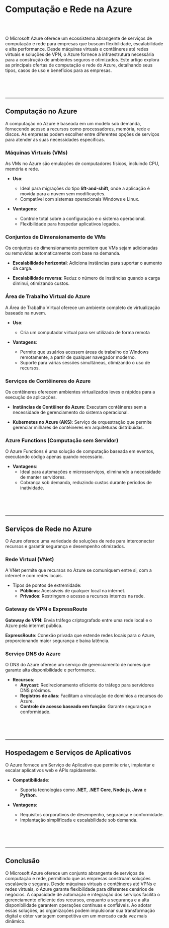 # **Computação e Rede na Azure**

<br><br>

O Microsoft Azure oferece um ecossistema abrangente de serviços de computação e rede para empresas que buscam flexibilidade, escalabilidade e alta performance. Desde máquinas virtuais e contêineres até redes virtuais e soluções de VPN, o Azure fornece a infraestrutura necessária para a construção de ambientes seguros e otimizados. Este artigo explora as principais ofertas de computação e rede do Azure, detalhando seus tipos, casos de uso e benefícios para as empresas.

<br><br><br>

---

## **Computação no Azure**

A computação no Azure é baseada em um modelo sob demanda, fornecendo acesso a recursos como processadores, memória, rede e discos. As empresas podem escolher entre diferentes opções de serviços para atender às suas necessidades específicas.

### **Máquinas Virtuais (VMs)**

As VMs no Azure são emulações de computadores físicos, incluindo CPU, memória e rede.

- **Uso**:
    - Ideal para migrações do tipo **lift-and-shift**, onde a aplicação é movida para a nuvem sem modificações.
    - Compatível com sistemas operacionais Windows e Linux.

- **Vantagens**:
    - Controle total sobre a configuração e o sistema operacional.
    - Flexibilidade para hospedar aplicativos legados.

### **Conjuntos de Dimensionamento de VMs**

Os conjuntos de dimensionamento permitem que VMs sejam adicionadas ou removidas automaticamente com base na demanda.

- **Escalabilidade horizontal**: Adiciona instâncias para suportar o aumento da carga.

- **Escalabilidade reversa**: Reduz o número de instâncias quando a carga diminui, otimizando custos.

### **Área de Trabalho Virtual do Azure**

A Área de Trabalho Virtual oferece um ambiente completo de virtualização baseado na nuvem.

- **Uso**:
    - Cria um computador virtual para ser utilizado de forma remota

- **Vantagens**:
    - Permite que usuários acessem áreas de trabalho do Windows remotamente, a partir de qualquer navegador moderno.
    - Suporte para várias sessões simultâneas, otimizando o uso de recursos.

### **Serviços de Contêineres do Azure**

Os contêineres oferecem ambientes virtualizados leves e rápidos para a execução de aplicações.

- **Instâncias de Contêiner do Azure**: Executam contêineres sem a necessidade de gerenciamento do sistema operacional.

- **Kubernetes no Azure (AKS)**: Serviço de orquestração que permite gerenciar milhares de contêineres em arquiteturas distribuídas.

### **Azure Functions (Computação sem Servidor)**

O Azure Functions é uma solução de computação baseada em eventos, executando código apenas quando necessário.

- **Vantagens**:
    - Ideal para automações e microsserviços, eliminando a necessidade de manter servidores.
    - Cobrança sob demanda, reduzindo custos durante períodos de inatividade.

<br><br><br>

---

## **Serviços de Rede no Azure**

O Azure oferece uma variedade de soluções de rede para interconectar recursos e garantir segurança e desempenho otimizados.

### **Rede Virtual (VNet)**

A VNet permite que recursos no Azure se comuniquem entre si, com a internet e com redes locais.

- Tipos de pontos de extremidade:
    - **Públicos**: Acessíveis de qualquer local na internet.
    - **Privados**: Restringem o acesso a recursos internos na rede.

### **Gateway de VPN e ExpressRoute**

**Gateway de VPN**: Envia tráfego criptografado entre uma rede local e o Azure pela internet pública.

**ExpressRoute**: Conexão privada que estende redes locais para o Azure, proporcionando maior segurança e baixa latência.

### **Serviço DNS do Azure**

O DNS do Azure oferece um serviço de gerenciamento de nomes que garante alta disponibilidade e performance.

- **Recursos**:
    - **Anycast**: Redirecionamento eficiente do tráfego para servidores DNS próximos.
    - **Registros de alias**: Facilitam a vinculação de domínios a recursos do Azure.
    - **Controle de acesso baseado em função**: Garante segurança e conformidade.

<br><br><br>

---

## **Hospedagem e Serviços de Aplicativos**

O Azure fornece um Serviço de Aplicativo que permite criar, implantar e escalar aplicativos web e APIs rapidamente.

- **Compatibilidade**:
    - Suporta tecnologias como **.NET**, **.NET Core**, **Node.js**, **Java** e **Python**.

- **Vantagens**:
    - Requisitos corporativos de desempenho, segurança e conformidade.
    - Implantação simplificada e escalabilidade sob demanda.

<br><br><br>

---

## **Conclusão**

O Microsoft Azure oferece um conjunto abrangente de serviços de computação e rede, permitindo que as empresas construam soluções escaláveis e seguras. Desde máquinas virtuais e contêineres até VPNs e redes virtuais, o Azure garante flexibilidade para diferentes cenários de negócios. A capacidade de automação e integração dos serviços facilita o gerenciamento eficiente dos recursos, enquanto a segurança e a alta disponibilidade garantem operações contínuas e confiáveis. Ao adotar essas soluções, as organizações podem impulsionar sua transformação digital e obter vantagem competitiva em um mercado cada vez mais dinâmico.